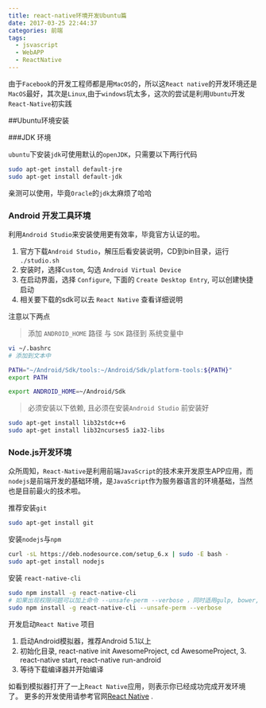 ```yaml
---
title: react-native环境开发Ubuntu篇
date: 2017-03-25 22:44:37
categories: 前端
tags: 
  - jsvascript
  - WebAPP
  - ReactNative
---
```


由于`Facebook`的开发工程师都是用`MacOS`的，所以这`React native`的开发环境还是`MacOS`最好，其次是`Linux`,由于`windows`坑太多，这次的尝试是利用`Ubuntu`开发`React-Native`初实践

<!--more-->

##Ubuntu环境安装

###JDK 环境

`ubuntu`下安装`jdk`可使用默认的`openJDK`，只需要以下两行代码
```bash
sudo apt-get install default-jre
sudo apt-get install default-jdk
```
亲测可以使用，毕竟`Oracle`的`jdk`太麻烦了哈哈

### Android 开发工具环境

利用`Android Studio`来安装使用更有效率，毕竟官方认证的啦。

1. 官方下载`Android Studio`，解压后看安装说明，CD到bin目录，运行 `./studio.sh`
2. 安装时，选择`Custom`, 勾选 `Android Virtual Device`
3. 在启动界面，选择 `Configure`, 下面的 `Create Desktop Entry`, 可以创建快捷启动
4. 相关要下载的sdk可以去 `React Native` 查看详细说明

注意以下两点

> 添加 `ANDROID_HOME` 路径 与 `SDK` 路径到 系统变量中

```bash
vi ~/.bashrc
# 添加到文本中

PATH="~/Android/Sdk/tools:~/Android/Sdk/platform-tools:${PATH}"
export PATH

export ANDROID_HOME=~/Android/Sdk
```

> 必须安装以下依赖, 且必须在安装`Android Studio` 前安装好

```bash
sudo apt-get install lib32stdc++6
sudo apt-get install lib32ncurses5 ia32-libs
```

### Node.js开发环境

众所周知，`React-Native`是利用前端`JavaScript`的技术来开发原生APP应用，而`nodejs`是前端开发的基础环境，是`JavaScript`作为服务器语言的环境基础，当然也是目前最火的技术啦。

推荐安装`git`

```bash
sudo apt-get install git
```

安装`nodejs`与`npm`

```bash
curl -sL https://deb.nodesource.com/setup_6.x | sudo -E bash -
sudo apt-get install nodejs
```

安装 `react-native-cli`

```bash
sudo npm install -g react-native-cli
# 如果出现权限问题可以加上命令 --unsafe-perm --verbose ，同时适用gulp, bower, webpack等库
sudo npm install -g react-native-cli --unsafe-perm --verbose
```

开发启动`React Native` 项目

1. 启动Android模拟器，推荐Android 5.1以上
2. 初始化目录, react-native init AwesomeProject, cd AwesomeProject, 3. react-native start, react-native run-android
3. 等待下载编译器并开始编译

如看到模拟器打开了一上`React Native`应用，则表示你已经成功完成开发环境了。
更多的开发使用请参考官网[React Native](https://facebook.github.io/react-native/) .